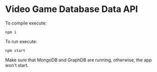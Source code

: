 ﻿# Video Game Database Data API

To compile execute:
```
npm i
```
To run execute:
```
npm start 
```
Make sure that MongoDB and GraphDB are running, otherwise, the app won't start.
